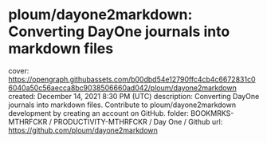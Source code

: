 # ploum/dayone2markdown: Converting DayOne journals into markdown files

cover: https://opengraph.githubassets.com/b00dbd54e12790ffc4cb4c6672831c06040a50c56aecca8bc9038506660ad042/ploum/dayone2markdown
created: December 14, 2021 8:30 PM (UTC)
description: Converting DayOne journals into markdown files. Contribute to ploum/dayone2markdown development by creating an account on GitHub.
folder: BOOKMRKS-MTHRFCKR / PRODUCTIVITY-MTHRFCKR / Day One / Github
url: https://github.com/ploum/dayone2markdown